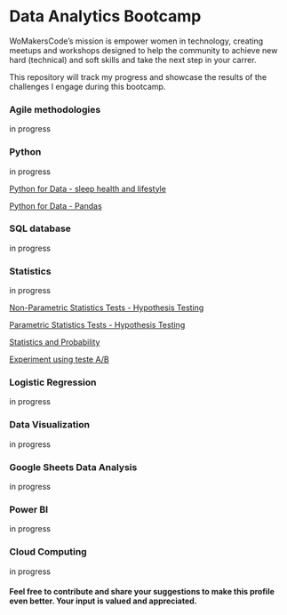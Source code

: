 # Data Analytics Bootcamp
WoMakersCode’s mission is empower women in technology, creating meetups and workshops designed to help the community to achieve new hard (technical) and soft skills and take the next step in your carrer.

This repository will track my progress and showcase the results of the challenges I engage during this bootcamp.

### Agile methodologies
in progress
### Python
in progress

<a href="Python_for_Data_sleep_health_and_lifestyle.ipynb">Python for Data - sleep health and lifestyle</a>

<a href="Python_for_Data_Pandas_sort.ipynb">Python for Data - Pandas</a>

### SQL database
in progress
### Statistics
in progress

<a href="Non_Parametric_Tests_in_Hypothesis_Testing.ipynb">Non-Parametric Statistics Tests - Hypothesis Testing</a>

<a href="Parametric_statistics_tests_in_Hypothesis_Testing.ipynb">Parametric Statistics Tests - Hypothesis Testing</a>

<a href="Statistics_and_probability.ipynb">Statistics and Probability</a>

<a href="Experiment_test_ab.ipynb">Experiment using teste A/B</a>


### Logistic Regression
in progress
### Data Visualization
in progress
### Google Sheets Data Analysis
in progress
### Power BI
in progress
### Cloud Computing
in progress

#### Feel free to contribute and share your suggestions to make this profile even better. Your input is valued and appreciated. 
